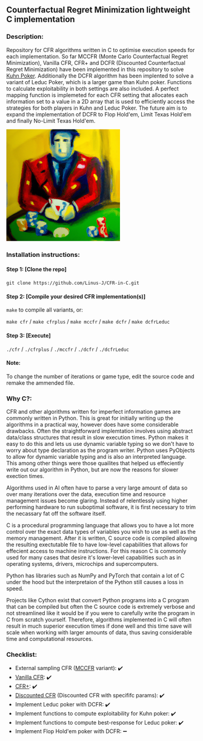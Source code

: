 ## Counterfactual Regret Minimization lightweight C implementation

### Description:
Repository for CFR algorithms written in C to optimise execution speeds for each implementation. So far MCCFR (Monte Carlo Counterfactual Regret Minimization), Vanilla CFR, CFR+ and DCFR (Discounted Counterfactual Regret Minimization) have been implemented in this repository to solve [Kuhn Poker](https://en.wikipedia.org/wiki/Kuhn_poker "Kuhn Poker"). Additionally the DCFR algorithm has been implented to solve a variant of Leduc Poker, which is a larger game than Kuhn poker. Functions to calculate exploitability in both settings are also included. A perfect mapping function is implemeted for each CFR setting that allocates each information set to a value in a 2D array that is used to efficiently access the strategies for both players in Kuhn and Leduc Poker. The future aim is to expand the implementation of DCFR to Flop Hold'em, Limit Texas Hold'em and finally No-Limit Texas Hold'em.

<img src="https://github.com/Linus-J/repo-images/blob/main/cfr-in-c/pokerbot.png" alt="Pokerbot" width="300"/>

### Installation instructions:
#### Step 1: [Clone the repo]

`git clone https://github.com/Linus-J/CFR-in-C.git`

#### Step 2: [Compile your desired CFR implementation(s)]

`make` to compile all variants, or:

`make cfr` / `make cfrplus` / `make mccfr` / `make dcfr` / `make dcfrLeduc` 

#### Step 3: [Execute]

`./cfr` / `./cfrplus` / `./mccfr` / `./dcfr` / `./dcfrLeduc` 

#### Note:

To change the number of iterations or game type, edit the source code and remake the ammended file.

### Why C?:
CFR and other algorithms written for imperfect information games are commonly written in Python. This is great for initially writing up the algorithms in a practical way, however does have some considerable drawbacks. Often the straightforward implemtation involves using abstract data/class structures that result in slow execution times. Python makes it easy to do this and lets us use dynamic variable typing so we don't have to worry about type declaration as the program writer. Python uses PyObjects to allow for dynamic variable typing and is also an interpreted language. This among other things were those quailites that helped us effeciently write out our algorithm in Python, but are now the reasons for slower exection times. 

Algorithms used in AI often have to parse a very large amount of data so over many iterations over the data, execution time and resource management issues become glaring. Instead of relentlessly using higher performing hardware to run suboptimal software, it is first necessary to trim the necassary fat off the software itself.

C is a procedural programming language that allows you to have a lot more control over the exact data types of variables you wish to use as well as the memory management. After it is written, C source code is compiled allowing the resulting exectutable file to have low-level capabilities that allows for effecient access to machine instructions. For this reason C is commonly used for many cases that desire it's lower-level capabilities such as in operating systems, drivers, microchips and supercomputers.

Python has libraries such as NumPy and PyTorch that contain a lot of C under the hood but the interpretaion of the Python still causes a loss in speed.

Projects like Cython exist that convert Python programs into a C program that can be compiled but often the C source code is extremely verbose and not streamlined like it would be if you were to carefully write the program in C from scratch yourself. Therefore, algorithms implemented in C will often result in much superior execution times if done well and this time save will scale when working with larger amounts of data, thus saving considerable time and computational resources.

### Checklist:
- External sampling CFR ([MCCFR](https://proceedings.neurips.cc/paper/2009/file/00411460f7c92d2124a67ea0f4cb5f85-Paper.pdf "MCCFR") variant): ✔️
- [Vanilla CFR](https://proceedings.neurips.cc/paper/2007/file/08d98638c6fcd194a4b1e6992063e944-Paper.pdf "Vanilla CFR"): ✔️
- [CFR+](https://arxiv.org/abs/1407.5042 "CFR+"): ✔️
- [Discounted CFR](https://ojs.aaai.org/index.php/AAAI/article/download/4007/3885 "Discounted CFR") (Discounted CFR with specififc params): ✔️
- Implement Leduc poker with DCFR: ✔️
- Implement functions to compute exploitability for Kuhn poker: ✔️
- Implement functions to compute best-response for Leduc poker: ✔️
- Implement Flop Hold'em poker with DCFR: ➖
